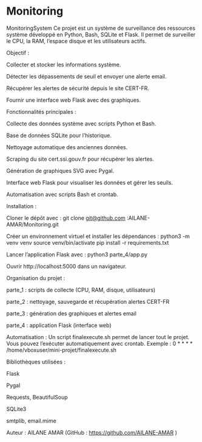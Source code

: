# Monitoring
MonitoringSystem
Ce projet est un système de surveillance des ressources système développé en Python, Bash, SQLite et Flask.
Il permet de surveiller le CPU, la RAM, l’espace disque et les utilisateurs actifs.

Objectif :

Collecter et stocker les informations système.

Détecter les dépassements de seuil et envoyer une alerte email.

Récupérer les alertes de sécurité depuis le site CERT-FR.

Fournir une interface web Flask avec des graphiques.

Fonctionnalités principales :

Collecte des données système avec scripts Python et Bash.

Base de données SQLite pour l’historique.

Nettoyage automatique des anciennes données.

Scraping du site cert.ssi.gouv.fr pour récupérer les alertes.

Génération de graphiques SVG avec Pygal.

Interface web Flask pour visualiser les données et gérer les seuils.

Automatisation avec scripts Bash et crontab.

Installation :

Cloner le dépôt avec : git clone git@github.com
:AILANE-AMAR/Monitoring.git

Créer un environnement virtuel et installer les dépendances :
python3 -m venv venv
source venv/bin/activate
pip install -r requirements.txt

Lancer l’application Flask avec : python3 parte_4/app.py

Ouvrir http://localhost:5000
 dans un navigateur.

Organisation du projet :

parte_1 : scripts de collecte (CPU, RAM, disque, utilisateurs)

parte_2 : nettoyage, sauvegarde et récupération alertes CERT-FR

parte_3 : génération des graphiques et alertes email

parte_4 : application Flask (interface web)

Automatisation :
Un script finalexecute.sh permet de lancer tout le projet.
Vous pouvez l’exécuter automatiquement avec crontab.
Exemple : 0 * * * * /home/vboxuser/mini-projet/finalexecute.sh

Bibliothèques utilisées :

Flask

Pygal

Requests, BeautifulSoup

SQLite3

smtplib, email.mime

Auteur :
AILANE AMAR (GitHub : https://github.com/AILANE-AMAR
)
